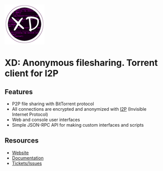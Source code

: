 ![Logo](media/xd-logo.png)

XD: Anonymous filesharing. Torrent client for I2P
=================================================

Features
--------

* P2P file sharing with BitTorrent protocol
* All connections are encrypted and anonymized with [I2P](http://i2pd.website) (Invisible Internet Protocol)
* Web and console user interfaces
* Simple JSON-RPC API for making custom interfaces and scripts


Resources
---------

* [Website](https://xd-torrent.github.io)
* [Documentation](https://xd-torrent.readthedocs.io/en/latest/)
* [Tickets/Issues](https://github.com/majestrate/XD/issues)


